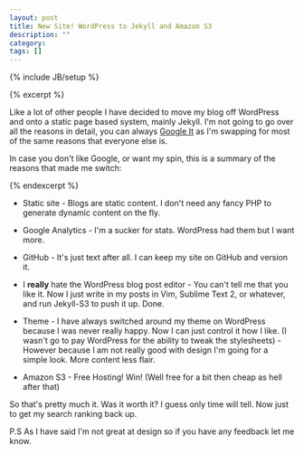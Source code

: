 ```yaml
---
layout: post
title: New Site! WordPress to Jekyll and Amazon S3
description: ""
category: 
tags: []
---
```

{% include JB/setup %}

{% excerpt %}

Like a lot of other people I have decided to move my blog off WordPress and onto a static page based system, mainly Jekyll. I'm not going to go over all the reasons in detail, you can always [Google It](http://lmgtfy.com/?q=Wordpress+to+Jekyll) as I'm swapping for most of the same reasons that everyone else is.

In case you don't like Google, or want my spin, this is a summary of the reasons that made me switch:

{% endexcerpt %}

* Static site - Blogs are static content. I don't need any fancy PHP to generate dynamic content on the fly.

* Google Analytics - I'm a sucker for stats.  WordPress had them but I want more.

* GitHub - It's just text after all.  I can keep my site on GitHub and version it.

* I **really** hate the WordPress blog post editor - You can't tell me that you like it.  Now I just write in my posts in Vim, Sublime Text 2, or whatever, and run Jekyll-S3 to push it up. Done.

* Theme - I have always switched around my theme on WordPress because I was never really happy.  Now I can just control it how I like. (I wasn't go to pay WordPress for the ability to tweak the stylesheets) - However because I am not really good with design I'm going for a simple look.  More content less flair.

* Amazon S3 - Free Hosting! Win! (Well free for a bit then cheap as hell after that)

So that's pretty much it.  Was it worth it? I guess only time will tell.  Now just to get my search ranking back up. 

P.S As I have said I'm not great at design so if you have any feedback let me know.

